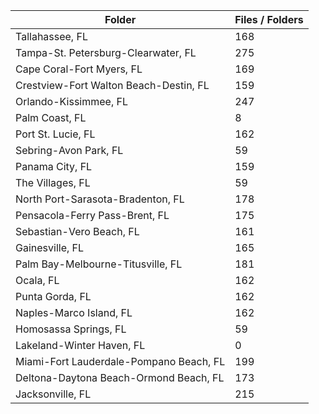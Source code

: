 | Folder                                  |   Files / Folders |
|-----------------------------------------|-------------------|
| Tallahassee, FL                         |               168 |
| Tampa-St. Petersburg-Clearwater, FL     |               275 |
| Cape Coral-Fort Myers, FL               |               169 |
| Crestview-Fort Walton Beach-Destin, FL  |               159 |
| Orlando-Kissimmee, FL                   |               247 |
| Palm Coast, FL                          |                 8 |
| Port St. Lucie, FL                      |               162 |
| Sebring-Avon Park, FL                   |                59 |
| Panama City, FL                         |               159 |
| The Villages, FL                        |                59 |
| North Port-Sarasota-Bradenton, FL       |               178 |
| Pensacola-Ferry Pass-Brent, FL          |               175 |
| Sebastian-Vero Beach, FL                |               161 |
| Gainesville, FL                         |               165 |
| Palm Bay-Melbourne-Titusville, FL       |               181 |
| Ocala, FL                               |               162 |
| Punta Gorda, FL                         |               162 |
| Naples-Marco Island, FL                 |               162 |
| Homosassa Springs, FL                   |                59 |
| Lakeland-Winter Haven, FL               |                 0 |
| Miami-Fort Lauderdale-Pompano Beach, FL |               199 |
| Deltona-Daytona Beach-Ormond Beach, FL  |               173 |
| Jacksonville, FL                        |               215 |